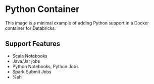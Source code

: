 # Python Container

This image is a minimal example of adding Python support in a Docker container for Databricks.

## Support Features
  - Scala Notebooks
  - Java/Jar jobs
  - Python Notebooks, Python Jobs
  - Spark Submit Jobs
  - %sh
